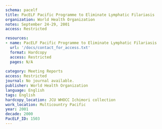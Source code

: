 ```yaml
---
schema: pacelf
title: PacELF Pacific Programme to Eliminate Lymphatic Filariasis
organization: World Health Organization
notes: September 24-29, 2001
access: Restricted

resources:
- name: PacELF Pacific Programme to Eliminate Lymphatic Filariasis
  url: '/docs/contact_for_access.txt'
  format: Hardcopy
  access: Restricted
  pages: N/A
 
category: Meeting Reports
access: Restricted
journal: No journal available.
publisher: World Health Organization
language: English 
tags: English 
hardcopy_location: JCU WHOCC Ichimori collection
work_location: Multicountry Pacific
year: 2001
decade: 2000
PacELF_ID: 1503
---
```

